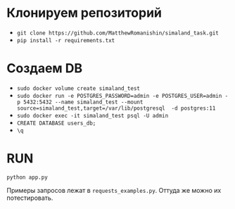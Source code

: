 # Клонируем репозиторий
- `git clone https://github.com/MatthewRomanishin/simaland_task.git`  
- `pip install -r requirements.txt`  
# Создаем DB

- `sudo docker volume create simaland_test`  
- `sudo docker run -e POSTGRES_PASSWORD=admin -e POSTGRES_USER=admin -p 5432:5432 --name simaland_test --mount source=simaland_test,target=/var/lib/postgresql  -d postgres:11`    
- `sudo docker exec -it simaland_test psql -U admin`  
- `CREATE DATABASE users_db;`  
- `\q`  

# RUN
`python app.py`  

Примеры запросов лежат в `requests_examples.py`. Оттуда же можно их потестировать.
